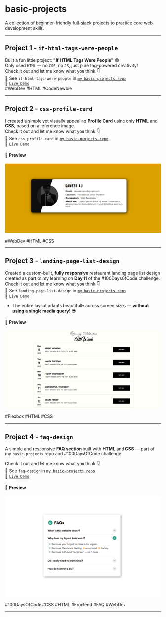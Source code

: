 # basic-projects

A collection of beginner-friendly full-stack projects to practice core web development skills.

---

## Project 1 - `if-html-tags-were-people`

Built a fun little project: **"If HTML Tags Were People"** 😄  
Only used `HTML` — no `CSS`, no `JS`, just pure tag-powered creativity!  
Check it out and let me know what you think 👇  
🔗 See `if-html-tags-were-people` in [`my basic-projects repo`](https://github.com/devxsameer/basic-projects)  
🔗 [`Live Demo`](https://devxsameer.github.io/basic-projects/if-html-tags-were-people)  
#WebDev #HTML #CodeNewbie

---

## Project 2 - `css-profile-card`

I created a simple yet visually appealing **Profile Card** using only **HTML** and **CSS**, based on a reference image.  
Check it out and let me know what you think 👇  
🔗 See `css-profile-card` in [`my basic-projects repo`](https://github.com/devxsameer/basic-projects)  
🔗 [`Live Demo`](https://devxsameer.github.io/basic-projects/css-profile-card)

#### 📸 Preview

![Profile Card Screenshot](./css-profile-card/img/screenshot.png)

#WebDev #HTML #CSS

---

## Project 3 - `landing-page-list-design`

Created a custom-built, **fully responsive** restaurant landing page list design created as part of my learning on **Day 11** of the #100DaysOfCode challenge.  
Check it out and let me know what you think 👇  
🔗 See `landing-page-list-design` in [`my basic-projects repo`](https://github.com/devxsameer/basic-projects)  
🔗 [`Live Demo`](https://devxsameer.github.io/basic-projects/landing-page-list-design)

- The entire layout adapts beautifully across screen sizes — **without using a single media query**! 😎

#### 📸 Preview

![Landing Page List Design](./landing-page-list-design/img/screenshot.png)

#Flexbox #HTML #CSS

---

## Project 4 - `faq-design`

A simple and responsive **FAQ section** built with **HTML** and **CSS** — part of my `basic-projects` repo and #100DaysOfCode challenge.

Check it out and let me know what you think 👇  
🔗 See `faq-design` in [`my basic-projects repo`](https://github.com/devxsameer/basic-projects)  
🔗 [`Live Demo`](https://devxsameer.github.io/basic-projects/faq-design)

#### 📸 Preview

![Landing Page List Design](./faq-design/screenshot.png)

#100DaysOfCode #CSS #HTML #Frontend #FAQ #WebDev

---
